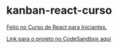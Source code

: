 # kanban-react-curso
<div> 
   <u>Feito no Curso de React para Iniciantes.<u>
</div>

Link para o projeto no CodeSandbox [aqui](https://rrmpll.csb.app/)
